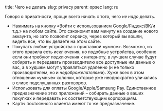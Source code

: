 title: Чего не делать
slug: privacy
parent: opsec
lang: ru

Говоря о приватности, проще всего начать с того, чего *не надо* делать.

- Нажимать на кнопку «Войти с использованием Google/Яндекс/ВК/и т.д.» на любом сайте. Это сэкономит вам минуту на создание нового аккаунта, но зато позволит сервису, через который вы вошли, видеть все, что вы делаете на этом сайте.
- Покупать любые устройства с приставкой «умное». Возможно, из этого правила есть исключения, но подобные устройства, особенно если они требуют подключения к интернету, в лучшем случае будут собирать и передавать производителю все доступные им данные о вас, а в худшем могут управляться удаленно (и не только производителем, но и *недоброжелателями*). Хуже всех в этом отношении «умные» колонки, которые уже неоднократно уличались в сливе подслушанных разговоров.
- Использовать для оплаты Google/Apple/Samsung Pay. Единственное предназначение этих приложений – собирать данные о ваших покупках и передавать их соответствующим корпорациям.
- Карты постоянного клиента имеют то же предназначение.
